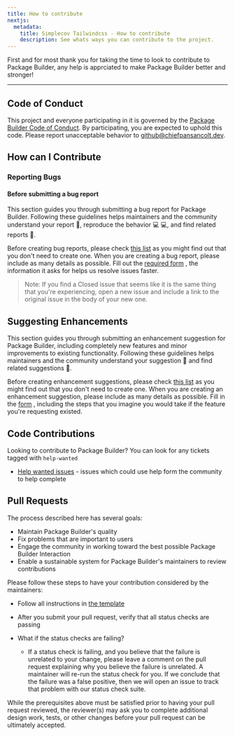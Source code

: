 ```yaml
---
title: How to contribute
nextjs:
  metadata:
    title: Simplecov Tailwindcss - How to contribute
    description: See whats ways you can contribute to the project.
---
```


First and for most thank you for taking the time to look to contribute to
Package Builder, any help is apprciated to make Package Builder better
and stronger!

---

## Code of Conduct

This project and everyone participating in it is governed by the [Package
Builder Code of Conduct](https://github.com/chiefpansancolt/package-builder/blob/main/.github/CODE_OF_CONDUCT.md).
By participating, you are expected to uphold this code. Please report
unacceptable behavior to github@chiefpansancolt.dev.

## How can I Contribute

### Reporting Bugs

#### Before submitting a bug report

This section guides you through submitting a bug report for Package Builder.
Following these guidelines helps maintainers and the community understand your
report 📝, reproduce the behavior 💻 💻, and find related reports 🔎.

Before creating bug reports, please check [this list](https://github.com/chiefpansancolt/package-builder/issues?q=is%3Aopen+is%3Aissue+label%3Abug)
as you might find out that you don't need to create one. When you are creating
a bug report, please include as many details as possible. Fill out the
[required form](https://github.com/chiefpansancolt/package-builder/blob/main/.github/ISSUE_TEMPLATE/bug_report.md)
, the information it asks for helps us resolve issues faster.

> Note: If you find a Closed issue that seems like it is the same thing that you're experiencing, open a new issue and include a link to the original issue in the body of your new one.

## Suggesting Enhancements

This section guides you through submitting an enhancement suggestion for
Package Builder, including completely new features and minor improvements to
existing functionality. Following these guidelines helps maintainers and the
community understand your suggestion 📝 and find related suggestions 🔎.

Before creating enhancement suggestions, please check [this list](https://github.com/chiefpansancolt/package-builder/issues?q=is%3Aopen+is%3Aissue+label%3Aenhancement)
as you might find out that you don't need to create one. When you are creating
an enhancement suggestion, please include as many details as possible. Fill in
the [form](https://github.com/chiefpansancolt/package-builder/blob/main/.github/ISSUE_TEMPLATE/feature-request.md)
, including the steps that you imagine you would take if the feature you're
requesting existed.

## Code Contributions

Looking to contribute to Package Builder? You can look for any tickets tagged with `help-wanted`

- [Help wanted issues](https://github.com/chiefpansancolt/package-builder/issues?q=is%3Aopen+is%3Aissue+label%3A%22help+wanted%22) - issues which could use help form the community to help complete

## Pull Requests

The process described here has several goals:

- Maintain Package Builder's quality
- Fix problems that are important to users
- Engage the community in working toward the best possible Package Builder Interaction
- Enable a sustainable system for Package Builder's maintainers to review contributions

Please follow these steps to have your contribution considered by the maintainers:

- Follow all instructions in [the template](https://github.com/chiefpansancolt/package-builder/blob/main/.github/PULL_REQUEST_TEMPLATE.md)
- After you submit your pull request, verify that all status checks are passing

- What if the status checks are failing?
  - If a status check is failing, and you believe that the failure is unrelated to your change, please leave a comment on the pull request explaining why you believe the failure is unrelated. A maintainer will re-run the status check for you. If we conclude that the failure was a false positive, then we will open an issue to track that problem with our status check suite.

While the prerequisites above must be satisfied prior to having your pull request reviewed, the reviewer(s) may ask you to complete additional design work, tests, or other changes before your pull request can be ultimately accepted.
